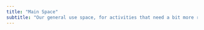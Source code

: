 ```yaml
---
title: "Main Space"
subtitle: "Our general use space, for activities that need a bit more room."
---
```


